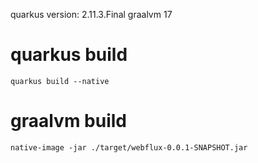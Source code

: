 quarkus version: 2.11.3.Final graalvm 17

# quarkus build

```
quarkus build --native
```

# graalvm build

```
native-image -jar ./target/webflux-0.0.1-SNAPSHOT.jar
```
